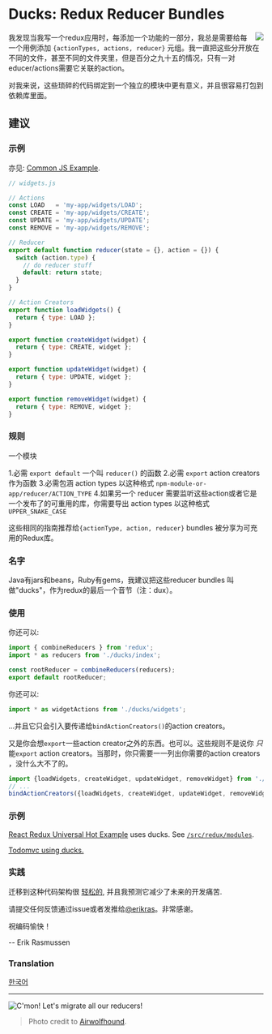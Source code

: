 # Ducks: Redux Reducer Bundles

<img src="duck.jpg" align="right"/>

我发现当我写一个redux应用时，每添加一个功能的一部分，我总是需要给每一个用例添加 `{actionTypes, actions, reducer}` 元组。我一直把这些分开放在不同的文件，甚至不同的文件夹里，但是百分之九十五的情况，只有一对 educer/actions需要它关联的action。

对我来说，这些琐碎的代码绑定到一个独立的模块中更有意义，并且很容易打包到依赖库里面。

## 建议

### 示例

亦见: [Common JS Example](CommonJs.md).

```javascript
// widgets.js

// Actions
const LOAD   = 'my-app/widgets/LOAD';
const CREATE = 'my-app/widgets/CREATE';
const UPDATE = 'my-app/widgets/UPDATE';
const REMOVE = 'my-app/widgets/REMOVE';

// Reducer
export default function reducer(state = {}, action = {}) {
  switch (action.type) {
    // do reducer stuff
    default: return state;
  }
}

// Action Creators
export function loadWidgets() {
  return { type: LOAD };
}

export function createWidget(widget) {
  return { type: CREATE, widget };
}

export function updateWidget(widget) {
  return { type: UPDATE, widget };
}

export function removeWidget(widget) {
  return { type: REMOVE, widget };
}
```
### 规则

一个模块

1.必需 `export default` 一个叫 `reducer()` 的函数
2.必需 `export` action creators 作为函数
3.必需包涵 action types 以这种格式 `npm-module-or-app/reducer/ACTION_TYPE`
4.如果另一个 reducer 需要监听这些action或者它是一个发布了的可重用的库，你需要导出 action types 以这种格式 `UPPER_SNAKE_CASE`

这些相同的指南推荐给`{actionType, action, reducer}` bundles 被分享为可充用的Redux库。

### 名字

Java有jars和beans，Ruby有gems，我建议把这些reducer bundles 叫做"ducks"，作为redux的最后一个音节（注：dux）。

### 使用

你还可以:

```javascript
import { combineReducers } from 'redux';
import * as reducers from './ducks/index';

const rootReducer = combineReducers(reducers);
export default rootReducer;
```

你还可以:

```javascript
import * as widgetActions from './ducks/widgets';
```
...并且它只会引入要传递给`bindActionCreators()`的action creators。

又是你会想`export`一些action creator之外的东西。也可以。这些规则不是说你 *只* 能`export` action creators。当那时，你只需要一一列出你需要的action creators ，没什么大不了的。

```javascript
import {loadWidgets, createWidget, updateWidget, removeWidget} from './ducks/widgets';
// ...
bindActionCreators({loadWidgets, createWidget, updateWidget, removeWidget}, dispatch);
```

### 示例

[React Redux Universal Hot Example](https://github.com/erikras/react-redux-universal-hot-example) uses ducks. See [`/src/redux/modules`](https://github.com/erikras/react-redux-universal-hot-example/tree/master/src/redux/modules).

[Todomvc using ducks.](https://github.com/goopscoop/ga-react-tutorial/tree/6-reduxActionsAndReducers)

### 实践

迁移到这种代码架构很 [轻松的](https://github.com/erikras/react-redux-universal-hot-example/commit/3fdf194683abb7c40f3cb7969fd1f8aa6a4f9c57), 并且我预测它减少了未来的开发痛苦.

请提交任何反馈通过issue或者发推给[@erikras](https://twitter.com/erikras)。非常感谢。

祝编码愉快！

-- Erik Rasmussen


### Translation

[한국어](https://github.com/JisuPark/ducks-modular-redux)

---

![C'mon! Let's migrate all our reducers!](migrate.jpg)
> Photo credit to [Airwolfhound](https://www.flickr.com/photos/24874528@N04/3453886876/).
